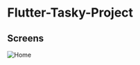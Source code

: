 # Flutter-Tasky-Project

## Screens
![Home](https://github.com/user-attachments/assets/26681037-e063-4ec8-a09c-be2beac7f20b)